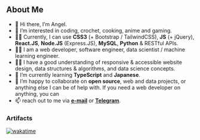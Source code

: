 ## About Me
- 👋 Hi there, I’m Angel.
- 👀 I’m interested in coding, crochet, cooking, anime and gaming.
- 💪🏽 Currently, I can use **CSS3** (+ Bootstrap / TailwindCSS), **JS** (+ jQuery), **React.JS**, **Node.JS** (Express.JS), **MySQL**, **Python** & RESTful APIs.
- 💪🏽 I am a web developer, software engineer, data scientist / machine learning engineer.
- 💪🏽 I have a good understanding of responsive & accessible website design, data structures & algorithms, and data science concepts.
- 🌱 I’m currently learning **TypeScript** and **Japanese**.
- 💞️ I’m happy to collaborate on **open source**, web and data projects, or anything else I can be of help with. If you need a web developer on anything, you can
- 📫 reach out to me via **[e-mail](mailto:akcumeh@gmail.com)** or **[Telegram](https://t.me/yarnandmk)**.

### Artifacts
[![wakatime](https://wakatime.com/badge/user/7e4fa90c-f505-4dcd-be22-3251f86f70fc.svg)](https://wakatime.com/@7e4fa90c-f505-4dcd-be22-3251f86f70fc)
<!---
akcumeh/akcumeh is a ✨ special ✨ repository because its `README.md` (this file) appears on your GitHub profile.
You can click the Preview link to take a look at your changes.
--->
